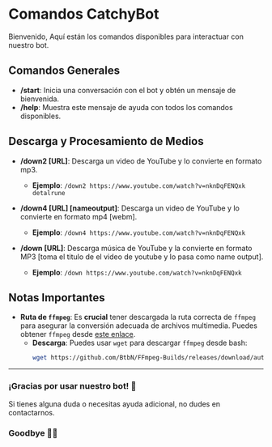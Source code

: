 # Comandos CatchyBot

Bienvenido, Aquí están los comandos disponibles para interactuar con nuestro bot.

## Comandos Generales

- **/start**: Inicia una conversación con el bot y obtén un mensaje de bienvenida.
- **/help**: Muestra este mensaje de ayuda con todos los comandos disponibles.

## Descarga y Procesamiento de Medios

- **/down2 [URL]**: Descarga un video de YouTube y lo convierte en formato mp3.
  - **Ejemplo**: `/down2 https://www.youtube.com/watch?v=nknDqFENQxk detalrune `
 
- **/down4 [URL] [nameoutput]**: Descarga un video de YouTube y lo convierte en formato mp4 [webm].
  - **Ejemplo**: `/down4 https://www.youtube.com/watch?v=nknDqFENQxk`

- **/down [URL]**: Descarga música de YouTube y la convierte en formato MP3 [toma el titulo de el video de youtube y lo pasa como name output].
  - **Ejemplo**: `/down https://www.youtube.com/watch?v=nknDqFENQxk `

## Notas Importantes
- **Ruta de `ffmpeg`**: Es **crucial** tener descargada la ruta correcta de `ffmpeg` para asegurar la conversión adecuada de archivos multimedia. Puedes obtener `ffmpeg` desde [este enlace](https://github.com/BtbN/FFmpeg-Builds/releases).
  - **Descarga**: Puedes usar `wget` para descargar `ffmpeg` desde bash:
    ```sh
    wget https://github.com/BtbN/FFmpeg-Builds/releases/download/autobuild-2024-12-13-12-34/ffmpeg-master-latest-win64-gpl.zip
    ```

---

### ¡Gracias por usar nuestro bot! 👋
Si tienes alguna duda o necesitas ayuda adicional, no dudes en contactarnos.
### Goodbye 👋🐍 
